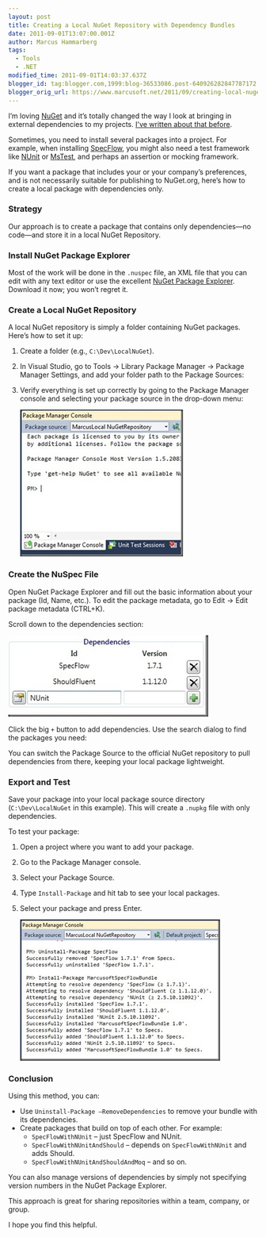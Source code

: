 ```yaml
---
layout: post
title: Creating a Local NuGet Repository with Dependency Bundles
date: 2011-09-01T13:07:00.001Z
author: Marcus Hammarberg
tags:
  - Tools
  - .NET
modified_time: 2011-09-01T14:03:37.637Z
blogger_id: tag:blogger.com,1999:blog-36533086.post-640926282847787172
blogger_orig_url: https://www.marcusoft.net/2011/09/creating-local-nuget-repository-with.html
---
```


I’m loving [NuGet](http://www.nuget.org) and it’s totally changed the way I look at bringing in external dependencies to my projects. [I've written about that before](https://www.marcusoft.net/2011/02/nuget-uninstall-remove-dependencies.html).

Sometimes, you need to install several packages into a project. For example, when installing [SpecFlow](www.specflow.org), you might also need a test framework like [NUnit](http://www.nunit.org/) or [MsTest](http://msdn.microsoft.com/en-us/library/ms182489(v=vs.80).aspx), and perhaps an assertion or mocking framework.

If you want a package that includes your or your company’s preferences, and is not necessarily suitable for publishing to NuGet.org, here’s how to create a local package with dependencies only.

### Strategy

Our approach is to create a package that contains only dependencies—no code—and store it in a local NuGet Repository.

### Install NuGet Package Explorer

Most of the work will be done in the `.nuspec` file, an XML file that you can edit with any text editor or use the excellent [NuGet Package Explorer](http://nuget.codeplex.com/releases/view/59864). Download it now; you won’t regret it.

### Create a Local NuGet Repository

A local NuGet repository is simply a folder containing NuGet packages. Here’s how to set it up:

1. Create a folder (e.g., `C:\Dev\LocalNuGet`).
2. In Visual Studio, go to Tools → Library Package Manager → Package Manager Settings, and add your folder path to the Package Sources:
3. Verify everything is set up correctly by going to the Package Manager console and selecting your package source in the drop-down menu:

   ![Choosing Local Package Source](/img/choosing%25252520local%25252520package%25252520source_thumb.jpg)

### Create the NuSpec File

Open NuGet Package Explorer and fill out the basic information about your package (Id, Name, etc.). To edit the package metadata, go to Edit → Edit package metadata (CTRL+K).

Scroll down to the dependencies section:

   ![Dependencies](/img/dependencies_thumb%2525255B1%2525255D.jpg)

Click the big `+` button to add dependencies. Use the search dialog to find the packages you need:

You can switch the Package Source to the official NuGet repository to pull dependencies from there, keeping your local package lightweight.

### Export and Test

Save your package into your local package source directory (`C:\Dev\LocalNuGet` in this example). This will create a `.nupkg` file with only dependencies.

To test your package:

1. Open a project where you want to add your package.
2. Go to the Package Manager console.
3. Select your Package Source.
4. Type `Install-Package` and hit tab to see your local packages.
5. Select your package and press Enter.

   ![The Magic](/img/the%25252520magic_thumb.jpg)

### Conclusion

Using this method, you can:

- Use `Uninstall-Package –RemoveDependencies` to remove your bundle with its dependencies.
- Create packages that build on top of each other. For example:
  - `SpecFlowWithNUnit` – just SpecFlow and NUnit.
  - `SpecFlowWithNUnitAndShould` – depends on `SpecFlowWithNUnit` and adds Should.
  - `SpecFlowWithNUnitAndShouldAndMoq` – and so on.

You can also manage versions of dependencies by simply not specifying version numbers in the NuGet Package Explorer.

This approach is great for sharing repositories within a team, company, or group.

I hope you find this helpful.
